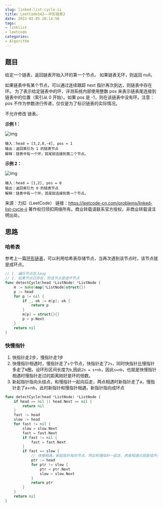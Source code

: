 ```yaml
---
slug: linked-list-cycle-ii
title: LeetCode142——环形链表2
date: 2022-02-05 20:14:56
tags:
- linklist
- leetcode
categories:
- Algorithm
---
```


## 题目

给定一个链表，返回链表开始入环的第一个节点。 如果链表无环，则返回 null。

如果链表中有某个节点，可以通过连续跟踪 next 指针再次到达，则链表中存在环。 为了表示给定链表中的环，评测系统内部使用整数 pos 来表示链表尾连接到链表中的位置（索引从 0 开始）。如果 pos 是 -1，则在该链表中没有环。注意：pos 不作为参数进行传递，仅仅是为了标识链表的实际情况。

不允许修改 链表。

 

**示例 1：**

![img](https://assets.leetcode-cn.com/aliyun-lc-upload/uploads/2018/12/07/circularlinkedlist.png)

```
输入：head = [3,2,0,-4], pos = 1
输出：返回索引为 1 的链表节点
解释：链表中有一个环，其尾部连接到第二个节点。
```

**示例 2：**

![img](https://assets.leetcode-cn.com/aliyun-lc-upload/uploads/2018/12/07/circularlinkedlist_test2.png)

```
输入：head = [1,2], pos = 0
输出：返回索引为 0 的链表节点
解释：链表中有一个环，其尾部连接到第一个节点。
```

来源：力扣（LeetCode）
链接：https://leetcode-cn.com/problems/linked-list-cycle-ii
著作权归领扣网络所有。商业转载请联系官方授权，非商业转载请注明出处。

## 思路

### 哈希表

参考上一篇[环形链表](/2022/02/05/linked-list-cycle.md)，可以利用哈希表存储节点，当再次遇到该节点时，该节点就是成环点。

```go
// 1. 遍历节点存入map
// 2. 如果节点已存在，则该节点是成环节点
func detectCycle(head *ListNode) *ListNode {
	m := make(map[*ListNode]struct{})
	p := head
	for p != nil {
		if _, ok := m[p]; ok {
			return p
		}
		m[p] = struct{}{}
		p = p.Next
	}
	return nil
}
```

### 快慢指针

1. 快指针走2步，慢指针走1步
2. 快慢指针相遇时，慢指针走了`s`个节点，快指针走了`2s`，同时快指针比慢指针多走了`N`圈，设环形区间长度为`b`,因此`2s = s+nb`，因此`s=nb`，也就是快慢指针相遇时慢指针走过的距离刚好是环的倍数。
3. 新起指针指向头结点，和慢指针一起向后走，两点相遇时新指针走了a，慢指针走了a+nb，此时新指针和慢指针相遇，新指针指向成环点

```go
func detectCycle(head *ListNode) *ListNode {
	if head == nil || head.Next == nil {
		return nil
	}
	fast := head
	slow := head
	for fast != nil {
		slow = slow.Next
		fast = fast.Next
		if fast != nil {
			fast = fast.Next
		}
		if fast == slow {
			// 快慢相遇，新起指针指向节点，然后和慢指针一起走，两者相遇点就是成环点
			ptr := head
			for ptr != slow {
				ptr = ptr.Next
				slow = slow.Next
			}
			return ptr
		}
	}
	return nil
}
```

